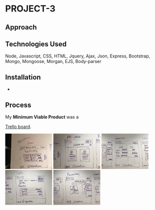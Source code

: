 # PROJECT-3

## Approach


## Technologies Used
Node, Javascript, CSS, HTML, Jquery, Ajax, Json, Express, Bootstrap, Mongo, Mongoose, Morgan, EJS, Body-parser


## Installation 
-

## Process 

My **Minimum Viable Product** was a 

[Trello board](https://trello.com/b/LXTSH04c/wdi-sm-43-project-3).

<img src="./project assets/Image uploaded from iOS.jpg" style="width: 150px;">
<img src="./project assets/Image uploaded from iOS (1).jpg" style="width: 150px;">
<img src="./project assets/Image uploaded from iOS (2).jpg" style="width: 150px;">
<img src="./project assets/Image uploaded from iOS (3).jpg" style="width: 150px;">
<img src="./project assets/Image uploaded from iOS (4).jpg" style="width: 150px;">

